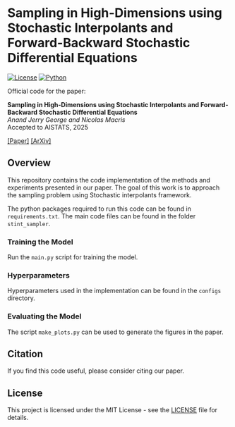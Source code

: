 # Sampling in High-Dimensions using Stochastic Interpolants and Forward-Backward Stochastic Differential Equations

[![License](https://img.shields.io/badge/license-MIT-blue.svg)](LICENSE)
[![Python](https://img.shields.io/badge/python-3.8%2B-blue.svg)](https://www.python.org/)

Official code for the paper:

**Sampling in High-Dimensions using Stochastic Interpolants and Forward-Backward Stochastic Differential Equations**  
*Anand Jerry George and Nicolas Macris*  
Accepted to AISTATS, 2025  

[[Paper]]() [[ArXiv]](https://arxiv.org/abs/2502.00355)

## Overview
This repository contains the code implementation of the methods and experiments presented in our paper. The goal of this work is to approach the sampling problem using Stochastic interpolants framework.

The python packages required to run this code can be found in `requirements.txt`. The main code files can be found in the folder `stint_sampler`.

### Training the Model
Run the `main.py` script for training the model.

### Hyperparameters
Hyperparameters used in the implementation can be found in the `configs` directory.

### Evaluating the Model
The script `make_plots.py` can be used to generate the figures in the paper.

## Citation
If you find this code useful, please consider citing our paper.

## License
This project is licensed under the MIT License - see the [LICENSE](LICENSE) file for details.
